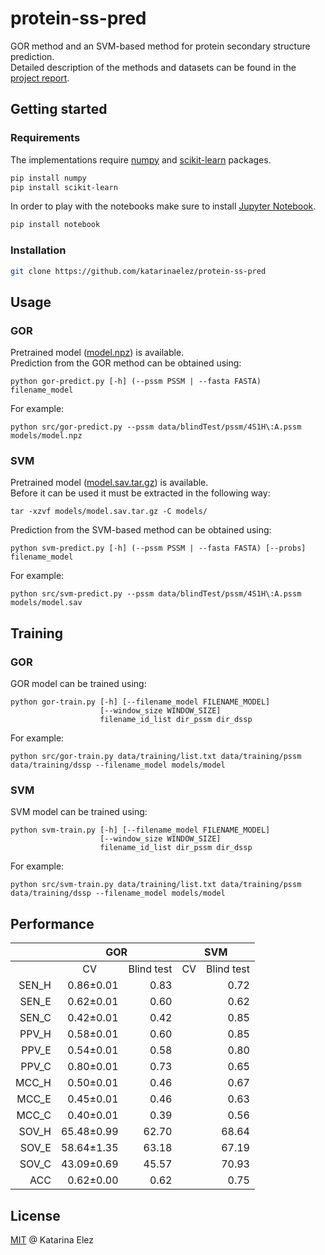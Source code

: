 # protein-ss-pred

GOR method and an SVM-based method for protein secondary structure prediction.\
Detailed description of the methods and datasets can be found in the [project report](reports/Project%20Report.pdf).

## Getting started

### Requirements
The implementations require [numpy](https://github.com/numpy/numpy) and [scikit-learn](https://github.com/scikit-learn/scikit-learn) packages.
```bash
pip install numpy
pip install scikit-learn
```
In order to play with the notebooks make sure to install [Jupyter Notebook](https://github.com/jupyter/notebook).
```bash
pip install notebook
```

### Installation
```bash
git clone https://github.com/katarinaelez/protein-ss-pred
```

## Usage

### GOR
Pretrained model ([model.npz](models/model.npz)) is available.\
Prediction from the GOR method can be obtained using:
```
python gor-predict.py [-h] (--pssm PSSM | --fasta FASTA) filename_model
```
For example:
```
python src/gor-predict.py --pssm data/blindTest/pssm/4S1H\:A.pssm models/model.npz
```

### SVM
Pretrained model ([model.sav.tar.gz](models/model.sav.tar.gz)) is available.\
Before it can be used it must be extracted in the following way:
```
tar -xzvf models/model.sav.tar.gz -C models/
```
Prediction from the SVM-based method can be obtained using:
```
python svm-predict.py [-h] (--pssm PSSM | --fasta FASTA) [--probs] filename_model
```
For example:
```
python src/svm-predict.py --pssm data/blindTest/pssm/4S1H\:A.pssm models/model.sav
```

## Training

### GOR
GOR model can be trained using:
```
python gor-train.py [-h] [--filename_model FILENAME_MODEL]
                    [--window_size WINDOW_SIZE]
                    filename_id_list dir_pssm dir_dssp
```
For example:
```
python src/gor-train.py data/training/list.txt data/training/pssm data/training/dssp --filename_model models/model
```

### SVM
SVM model can be trained using:
```
python svm-train.py [-h] [--filename_model FILENAME_MODEL]
                    [--window_size WINDOW_SIZE]
                    filename_id_list dir_pssm dir_dssp
```
For example:
```
python src/svm-train.py data/training/list.txt data/training/pssm data/training/dssp --filename_model models/model
```

## Performance

<table>
    <thead>
        <tr>
            <th></th>
            <th colspan=2>GOR</th>
            <th colspan=2>SVM</th>
        </tr>
    </thead>
    <tbody align="right">
        <tr align="center">
            <td></td>
            <td>CV</td>
            <td>Blind test</td>
            <td>CV</td>
            <td>Blind test</td>
        </tr>
        <tr>
            <td>SEN_H</td>
            <td>0.86±0.01</td>
            <td>0.83</td>
            <td></td>
            <td>0.72</td>
        </tr>
        <tr>
            <td>SEN_E</td>
            <td>0.62±0.01</td>
            <td>0.60</td>
            <td></td>
            <td>0.62</td>
        </tr>
        <tr>
            <td>SEN_C</td>
            <td>0.42±0.01</td>
            <td>0.42</td>
            <td></td>
            <td>0.85</td>
        </tr>
        <tr>
            <td>PPV_H</td>
            <td>0.58±0.01</td>
            <td>0.60</td>
            <td></td>
            <td>0.85</td>
        </tr>
        <tr>
            <td>PPV_E</td>
            <td>0.54±0.01</td>
            <td>0.58</td>
            <td></td>
            <td>0.80</td>
        </tr>
        <tr>
            <td>PPV_C</td>
            <td>0.80±0.01</td>
            <td>0.73</td>
            <td></td>
            <td>0.65</td>
        </tr>
        <tr>
            <td>MCC_H</td>
            <td>0.50±0.01</td>
            <td>0.46</td>
            <td></td>
            <td>0.67</td>
        </tr>
        <tr>
            <td>MCC_E</td>
            <td>0.45±0.01</td>
            <td>0.46</td>
            <td></td>
            <td>0.63</td>
        </tr>
        <tr>
            <td>MCC_C</td>
            <td>0.40±0.01</td>
            <td>0.39</td>
            <td></td>
            <td>0.56</td>
        </tr>
        <tr>
            <td>SOV_H</td>
            <td>65.48±0.99</td>
            <td>62.70</td>
            <td></td>
            <td>68.64</td>
        </tr>
        <tr>
            <td>SOV_E</td>
            <td>58.64±1.35</td>
            <td>63.18</td>
            <td></td>
            <td>67.19</td>
        </tr>
        <tr>
            <td>SOV_C</td>
            <td>43.09±0.69</td>
            <td>45.57</td>
            <td></td>
            <td>70.93</td>
        </tr>
        <tr>
            <td>ACC</td>
            <td>0.62±0.00</td>
            <td>0.62</td>
            <td></td>
            <td>0.75</td>
        </tr>
    </tbody>
</table>

## License
[MIT](LICENSE) @ Katarina Elez
